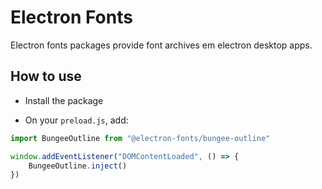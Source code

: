 # Electron Fonts

Electron fonts packages provide font archives em electron desktop apps.

## How to use

* Install the package

* On your `preload.js`, add:

```ts
import BungeeOutline from "@electron-fonts/bungee-outline"

window.addEventListener("DOMContentLoaded", () => {
    BungeeOutline.inject()
})
```
